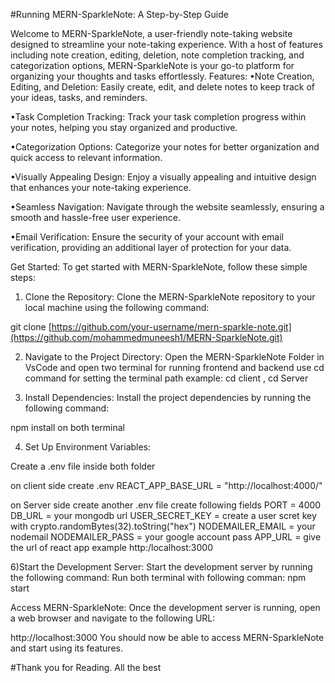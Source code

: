 #Running MERN-SparkleNote: A Step-by-Step Guide

Welcome to MERN-SparkleNote, a user-friendly note-taking website designed to streamline your note-taking experience. With a host of features including note creation, editing, deletion, note completion tracking, and categorization options, MERN-SparkleNote is your go-to platform for organizing your thoughts and tasks effortlessly.
Features:
•Note Creation, Editing, and Deletion:
Easily create, edit, and delete notes to keep track of your ideas, tasks, and reminders.

•Task Completion Tracking:
Track your task completion progress within your notes, helping you stay organized and productive.

•Categorization Options:
Categorize your notes for better organization and quick access to relevant information.

•Visually Appealing Design:
Enjoy a visually appealing and intuitive design that enhances your note-taking experience.

•Seamless Navigation:
Navigate through the website seamlessly, ensuring a smooth and hassle-free user experience.

•Email Verification:
Ensure the security of your account with email verification, providing an additional layer of protection for your data.


Get Started:
To get started with MERN-SparkleNote, follow these simple steps:

1) Clone the Repository:
Clone the MERN-SparkleNote repository to your local machine using the following command:

git clone [https://github.com/your-username/mern-sparkle-note.git](https://github.com/mohammedmuneesh1/MERN-SparkleNote.git)


2) Navigate to the Project Directory:
Open the MERN-SparkleNote Folder in VsCode and open two terminal for running frontend and backend 
use cd command for setting the terminal path 
example: cd client  ,  cd Server

3) Install Dependencies:
Install the project dependencies by running the following command:

npm install on both terminal

4) Set Up Environment Variables:

Create a .env file inside both folder 

on client side 
create .env 
REACT_APP_BASE_URL = "http://localhost:4000/"

on Server side 
create another .env file 
create following fields
PORT = 4000
DB_URL =  your mongodb url 
USER_SECRET_KEY = create a user scret key with crypto.randomBytes(32).toString("hex")
NODEMAILER_EMAIL = your nodemail
NODEMAILER_PASS = your google account pass
APP_URL = give the url of react app  example http:/localhost:3000


6)Start the Development Server:
Start the development server by running the following command:
Run both terminal with following comman:
npm start

Access MERN-SparkleNote:
Once the development server is running, open a web browser and navigate to the following URL:

http://localhost:3000
You should now be able to access MERN-SparkleNote and start using its features.

#Thank you for Reading. All the best
